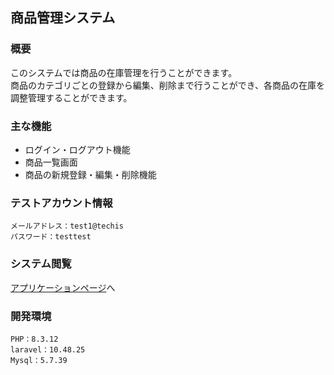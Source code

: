 
## 商品管理システム

### 概要
このシステムでは商品の在庫管理を行うことができます。  
商品のカテゴリごとの登録から編集、削除まで行うことができ、各商品の在庫を調整管理することができます。

### 主な機能
* ログイン・ログアウト機能
* 商品一覧画面
* 商品の新規登録・編集・削除機能

### テストアカウント情報
```
メールアドレス：test1@techis
パスワード：testtest
```
### システム閲覧
[アプリケーションページ](https://item-management202412-41adadb5e264.herokuapp.com/login)へ

### 開発環境
```
PHP：8.3.12
laravel：10.48.25
Mysql：5.7.39
```

